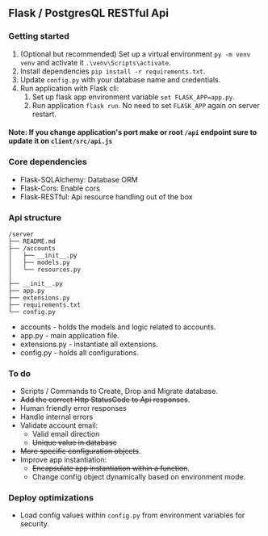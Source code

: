 ## Flask / PostgresQL RESTful Api

### Getting started

1. (Optional but recommended) Set up a virtual environment `py -m venv venv` and activate it `.\venv\Scripts\activate`.
2. Install dependencies `pip install -r requirements.txt`.
3. Update `config.py` with your database name and credentials.
4. Run application with Flask cli:
   1. Set up flask app environment variable `set FLASK_APP=app.py`.
   2. Run application `flask run`. No need to set `FLASK_APP` again on server restart.
   
#### Note: If you change application's port make or root `/api` endpoint sure to update it on `client/src/api.js`

### Core dependencies
* Flask-SQLAlchemy: Database ORM
* Flask-Cors: Enable cors
* Flask-RESTful: Api resource handling out of the box

### Api structure

```
/server
├── README.md
├── /accounts
│   ├── __init__.py
│   ├── models.py
│   └── resources.py
│
├── __init__.py
├── app.py
├── extensions.py
├── requirements.txt
└── config.py
```
* accounts - holds the models and logic related to accounts.
* app.py - main application file.
* extensions.py - instantiate all extensions.
* config.py - holds all configurations.

### To do
* Scripts / Commands to Create, Drop and Migrate database.
* ~~Add the correct Http StatusCode to Api responses~~.
* Human friendly error responses
* Handle internal errors
* Validate account email:
  * Valid email direction
  * ~~Unique value in database~~
* ~~More specific configuration objects~~.
* Improve app instantiation:
  * ~~Encapsulate app instantiation within a function~~.  
  * Change config object dynamically based on environment mode.


### Deploy optimizations
* Load config values within `config.py` from environment variables for security.
